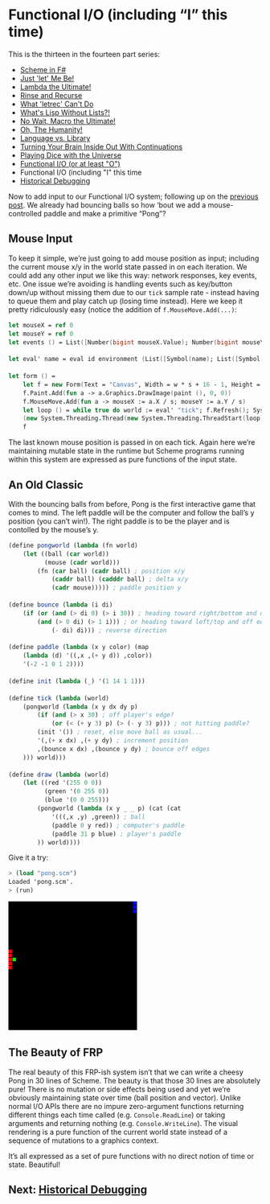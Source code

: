 # Functional I/O (including “I” this time)

This is the thirteen in the fourteen part series:

* [Scheme in F#](Docs/intro.md)
* [Just 'let' Me Be!](let.md)
* [Lambda the Ultimate!](lambda.md)
* [Rinse and Recurse](recurse.md)
* [What 'letrec' Can't Do](letstar.md)
* [What's Lisp Without Lists?!](lists.md)
* [No Wait, Macro the Ultimate!](macros.md)
* [Oh, The Humanity!](mutation.md)
* [Language vs. Library](library.md)
* [Turning Your Brain Inside Out With Continuations](continuations.md)
* [Playing Dice with the Universe](amb.md)
* [Functional I/O (or at least "O")](functional_o.md)
* Functional I/O (including "I" this time
* [Historical Debugging](debugging.md)

Now to add input to our Functional I/O system; following up on the [previous post](functional_o.md). We already had bouncing balls so how ‘bout we add a mouse-controlled paddle and make a primitive “Pong”?

## Mouse Input

To keep it simple, we’re just going to add mouse position as input; including the current mouse x/y in the world state passed in on each iteration. We could add any other input we like this way: network responses, key events, etc. One issue we’re avoiding is handling events such as key/button down/up without missing them due to our `tick` sample rate - instead having to queue them and play catch up (losing time instead). Here we keep it pretty ridiculously easy (notice the addition of `f.MouseMove.Add(...)`:

``` fsharp
let mouseX = ref 0 
let mouseY = ref 0 
let events () = List([Number(bigint mouseX.Value); Number(bigint mouseY.Value)]) 

let eval' name = eval id environment (List([Symbol(name); List([Symbol("quote"); List([world.Value; events ()])])])) 

let form () =
    let f = new Form(Text = "Canvas", Width = w * s + 16 - 1, Height = h * s + 38 - 1, Visible = true)
    f.Paint.Add(fun a -> a.Graphics.DrawImage(paint (), 0, 0)) 
    f.MouseMove.Add(fun a -> mouseX := a.X / s; mouseY := a.Y / s) 
    let loop () = while true do world := eval' "tick"; f.Refresh(); System.Threading.Thread.Sleep(33) 
    (new System.Threading.Thread(new System.Threading.ThreadStart(loop))).Start() 
    f
```

The last known mouse position is passed in on each tick. Again here we’re maintaining mutable state in the runtime but Scheme programs running within this system are expressed as pure functions of the input state.

## An Old Classic

With the bouncing balls from before, Pong is the first interactive game that comes to mind. The left paddle will be the computer and follow the ball’s y position (you can’t win!). The right paddle is to be the player and is contolled by the mouse’s y.

``` scheme
(define pongworld (lambda (fn world) 
    (let ((ball (car world)) 
          (mouse (cadr world))) 
        (fn (car ball) (cadr ball) ; position x/y 
            (caddr ball) (cadddr ball) ; delta x/y 
            (cadr mouse))))) ; paddle position y

(define bounce (lambda (i di) 
    (if (or (and (> di 0) (> i 30)) ; heading toward right/bottom and off edge 
        (and (> 0 di) (> 1 i))) ; or heading toward left/top and off edge 
            (- di) di))) ; reverse direction

(define paddle (lambda (x y color) (map 
    (lambda (d) '((,x ,(+ y d)) ,color)) 
    '(-2 -1 0 1 2))))

(define init (lambda (_) '(1 14 1 1)))

(define tick (lambda (world) 
    (pongworld (lambda (x y dx dy p) 
        (if (and (> x 30) ; off player's edge? 
            (or (< (+ y 3) p) (> (- y 3) p))) ; not hitting paddle? 
        (init '()) ; reset, else move ball as usual... 
        '(,(+ x dx) ,(+ y dy) ; increment position 
        ,(bounce x dx) ,(bounce y dy) ; bounce off edges 
    ))) world)))

(define draw (lambda (world) 
    (let ((red '(255 0 0)) 
          (green '(0 255 0)) 
          (blue '(0 0 255))) 
        (pongworld (lambda (x y _ _ p) (cat (cat 
            '(((,x ,y) ,green)) ; ball 
            (paddle 0 y red)) ; computer's paddle 
            (paddle 31 p blue) ; player's paddle 
        )) world))))
```

Give it a try:

``` scheme
> (load "pong.scm") 
Loaded 'pong.scm'. 
> (run)
```

![Pong](Images/pong.gif)

## The Beauty of FRP

The real beauty of this FRP-ish system isn’t that we can write a cheesy Pong in 30 lines of Scheme. The beauty is that those 30 lines are absolutely pure! There is no mutation or side effects being used and yet we’re obviously maintaining state over time (ball position and vector). Unlike normal I/O APIs there are no impure zero-argument functions returning different things each time called (e.g. `Console.ReadLine`) or taking arguments and returning nothing (e.g. `Console.WriteLine`). The visual rendering is a pure function of the current world state instead of a sequence of mutations to a graphics context.

It’s all expressed as a set of pure functions with no direct notion of time or state. Beautiful!

## Next: [Historical Debugging](debugging.md)
